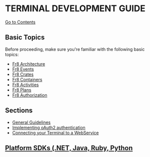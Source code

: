 # TERMINAL DEVELOPMENT GUIDE

[Go to Contents](https://github.com/Fr8org/Fr8Core/blob/master/Docs/Home.md)

## Basic Topics

Before proceeding, make sure you're familiar with the following basic topics:
*  [Fr8 Architecture](/Docs/ForDevelopers/ArchitecturalModel.md)
*  [Fr8 Events](/Docs/ForDevelopers/OperatingConcepts/Events.md)
*  [Fr8 Crates](/Docs/ForDevelopers/Objects/Crate.md)
*  [Fr8 Containers](/Docs/ForDevelopers/Objects/Containers.md)
*  [Fr8 Activities](/Docs/ForDevelopers/Objects/Activities.md)
*  [Fr8 Plans](/Docs/ForDevelopers/Objects/Plans.md)
*  [Fr8 Authorization](/Docs/ForDevelopers/Services/Authorization.md)

Sections
--------

*  [General Guidelines](/Docs/ForDevelopers/DevelopmentGuides/PlatformIdependentTerminalDeveloperGuide.md)
*  [Implementing oAuth2 authentication](/Docs/ForDevelopers/DevelopmentGuides/Terminals/dotNet/TerminalDeveloping-Authentication.md)
*  [Connecting your Terminal to a WebService ](/Docs/ForDevelopers/DevelopmentGuides/Terminals/dotNet/TerminalDeveloping-AddingAWebService.md)


[Platform SDKs (.NET, Java, Ruby, Python](/Docs/ForDevelopers/SDKHome.md)
-----------------
